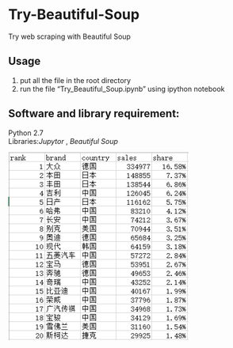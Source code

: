 # Try-Beautiful-Soup
Try web scraping with Beautiful Soup 

## Usage 
1. put all the file in the root directory 
2. run the file “Try_Beautiful_Soup.ipynb” using ipython notebook

## Software and library requirement:
Python 2.7    
Libraries:_Jupytor_ , _Beautiful Soup_

![Alt text](./img/car_sales.png )
